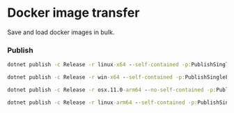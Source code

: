 # Docker image transfer

Save and load docker images in bulk.

### Publish
```cmd
dotnet publish -c Release -r linux-x64 --self-contained -p:PublishSingleFile=true -p:PublishTrimmed=true -p:PublishReadyToRun=true -p:PublishReadyToRunComposite=true
```
```cmd
dotnet publish -c Release -r win-x64 --self-contained -p:PublishSingleFile=true -p:PublishTrimmed=true -p:IncludeNativeLibrariesForSelfExtract=true  -p:PublishReadyToRun=true -p:PublishReadyToRunComposite=true
```
```cmd
dotnet publish -c Release -r osx.11.0-arm64 --no-self-contained -p:PublishSingleFile=true
```
```cmd
dotnet publish -c Release -r linux-arm64 --self-contained -p:PublishSingleFile=true -p:PublishTrimmed=true -p:PublishReadyToRun=true -p:PublishReadyToRunComposite=true
```